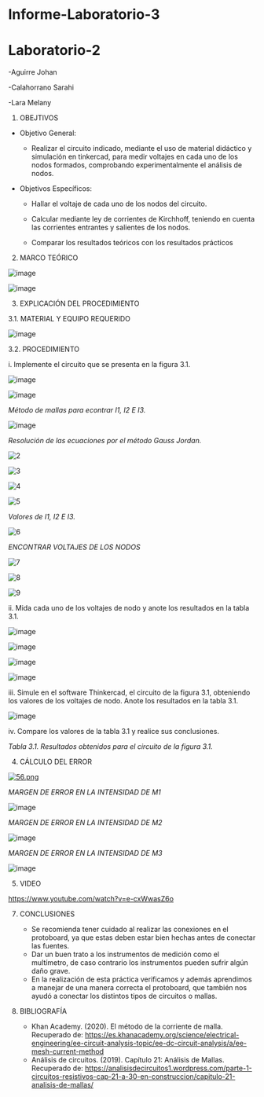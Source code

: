 # Informe-Laboratorio-3
# Laboratorio-2

-Aguirre Johan

-Calahorrano Sarahi

-Lara Melany

1. OBEJTIVOS

  * Objetivo General:
    
    - Realizar el circuito indicado, mediante el uso de material didáctico y simulación en tinkercad, para medir voltajes en cada uno de los nodos formados, comprobando experimentalmente el análisis de nodos.
    
  * Objetivos Específicos:

    - Hallar el voltaje de cada uno de los nodos del circuito. 

    - Calcular mediante ley de corrientes de Kirchhoff, teniendo en cuenta las corrientes entrantes y salientes de los nodos. 

    - Comparar los resultados teóricos con los resultados prácticos 
    
2. MARCO TEÓRICO

  ![image](https://user-images.githubusercontent.com/116812841/206633975-12cbdc21-5591-4efe-afc3-e3ff147f4eb2.png)
  
  ![image](https://user-images.githubusercontent.com/116812841/206634034-1f05152d-2822-4d86-8676-afdb20e02052.png)

   
3.	EXPLICACIÓN DEL PROCEDIMIENTO

   3.1.  MATERIAL Y EQUIPO REQUERIDO

![image](https://user-images.githubusercontent.com/116812841/206634092-7b261161-dffe-47a8-98be-3b50fe2614e9.png)


   3.2. PROCEDIMIENTO
   
   i.	Implemente el circuito que se presenta en la figura 3.1.
   
   ![image](https://user-images.githubusercontent.com/116812841/206634227-7c1bb9ce-3516-44a1-959d-67b34a297a5e.png)
   
   ![image](https://user-images.githubusercontent.com/116812841/206635587-a186fde1-cc9f-4e8c-95d8-605b13f72e02.png)
   
   *Método de mallas para econtrar I1, I2 E I3.*

   ![image](https://user-images.githubusercontent.com/116812841/206635939-47080d2f-af4f-4f4e-8c69-7c5b2296972b.png)
    
   *Resolución de las ecuaciones por el método Gauss Jordan.*
   
   ![2](https://user-images.githubusercontent.com/116812841/206636200-581db42b-82f5-47c5-ba5d-bd2d8de0e304.png)
   
   ![3](https://user-images.githubusercontent.com/116812841/206636240-60659cdb-2686-4b0c-a453-f121ddaf1b3a.png)
   
   ![4](https://user-images.githubusercontent.com/116812841/206636255-2f4b1801-3a1f-4878-acac-437635864acf.png)
   
   ![5](https://user-images.githubusercontent.com/116812841/206636301-e5a90755-2020-40c7-8489-3cc0292c29cd.png)
   
   *Valores de I1, I2 E I3.*
   
   ![6](https://user-images.githubusercontent.com/116812841/206636316-0c1c0492-8cd1-4d08-a298-98cd87037958.png)
   
   *ENCONTRAR VOLTAJES DE LOS NODOS*
   
   ![7](https://user-images.githubusercontent.com/116812841/206636845-1c779a0d-7d06-438b-b7b5-4306d7512ccc.png)

![8](https://user-images.githubusercontent.com/116812841/206636860-a9de88dc-7015-424d-9308-bb4f93a180e4.png)

![9](https://user-images.githubusercontent.com/116812841/206636876-16d6d64d-86a6-4072-a943-bffef303501c.png)


   ii.	Mida cada uno de los voltajes de nodo y anote los resultados en la tabla 3.1.
   
   ![image](https://user-images.githubusercontent.com/116812841/206635093-32470260-bcba-426f-86a3-98103d5ef6c5.png)
   
   ![image](https://user-images.githubusercontent.com/116812841/206635134-7a17ee0a-260b-4597-b622-0423d5ad3334.png)
   
   ![image](https://user-images.githubusercontent.com/116812841/206635154-0486b240-1cb4-424a-9ceb-e0230b54ee1c.png)
   
   ![image](https://user-images.githubusercontent.com/116812841/206635183-a10f7c76-574e-43c6-907c-ca6bd1cd1200.png)


   iii.	Simule en el software Thinkercad, el circuito de la figura 3.1, obteniendo los valores de los voltajes de nodo. Anote los resultados en la tabla 3.1. 
   
  ![image](https://user-images.githubusercontent.com/116812841/206635353-f6090fd6-30d9-4e0b-9a37-78416f93d85e.png)

   
   iv.	Compare los valores de la tabla 3.1 y realice sus conclusiones.
   
  *Tabla 3.1. Resultados obtenidos para el circuito de la figura 3.1.* 
   
   
   
   
4.	CÁLCULO DEL ERROR

[![56.png](https://i.postimg.cc/tCMnrcJk/56.png)](https://postimg.cc/crfJCXQt)

*MARGEN DE ERROR EN LA INTENSIDAD DE M1*

  ![image](https://user-images.githubusercontent.com/116812841/202637334-04214bd9-17b3-4701-919a-90ad9f76bcb0.png)
  
*MARGEN DE ERROR EN LA INTENSIDAD DE M2*

  ![image](https://user-images.githubusercontent.com/116812841/202637401-42146c32-a573-40f4-bc02-c8147b9f10cd.png)

*MARGEN DE ERROR EN LA INTENSIDAD DE M3*

  ![image](https://user-images.githubusercontent.com/116812841/202637452-ec09431a-2033-4bc5-abf6-27b0f384fb60.png)

5.	VIDEO

   https://www.youtube.com/watch?v=e-cxWwasZ6o
 
7.	CONCLUSIONES

    -	Se recomienda tener cuidado al realizar las conexiones en el protoboard, ya que estas deben estar bien hechas antes de conectar las fuentes.
    -	Dar un buen trato a los instrumentos de medición como el multímetro, de caso contrario los instrumentos pueden sufrir algún daño grave.
    -	En la realización de esta práctica verificamos y además aprendimos a manejar de una manera correcta el protoboard, que también nos ayudó a conectar los distintos tipos de circuitos o mallas.
   
 7.	BIBLIOGRAFÍA
    -	Khan Academy. (2020). El método de la corriente de malla. Recuperado de: https://es.khanacademy.org/science/electrical-engineering/ee-circuit-analysis-topic/ee-dc-circuit-analysis/a/ee-mesh-current-method 
    -	Análisis de circuitos. (2019). Capítulo 21: Análisis de Mallas. Recuperado de: https://analisisdecircuitos1.wordpress.com/parte-1-circuitos-resistivos-cap-21-a-30-en-construccion/capitulo-21-analisis-de-mallas/ 
